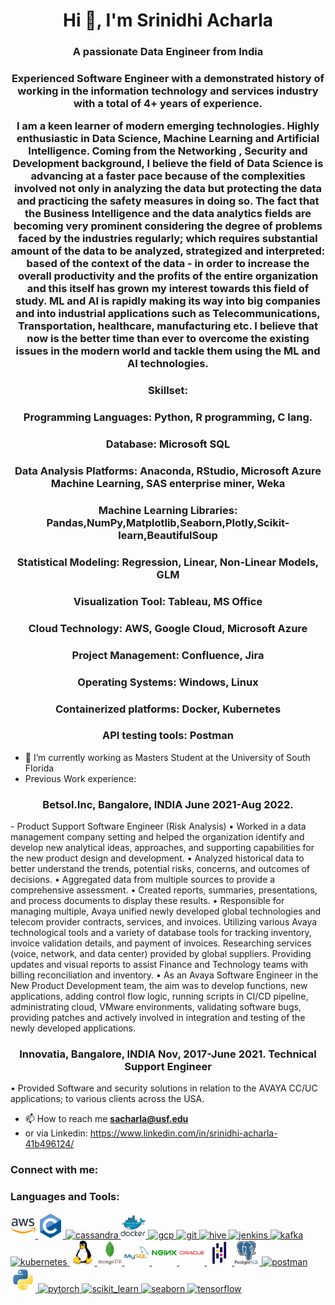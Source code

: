 <h1 align="center">Hi 👋, I'm Srinidhi Acharla</h1>
<h3 align="center">A passionate Data Engineer from India</h3>
<h3 align="center">Experienced Software Engineer with a demonstrated history of working in the information technology and services industry with a total of 4+ years of experience. 

I am a keen learner of modern emerging technologies. Highly enthusiastic in Data Science, Machine Learning and Artificial Intelligence. Coming from the Networking , Security and Development background, I believe the field of Data Science is advancing at a faster pace because of the complexities involved not only in analyzing the data but protecting the data and practicing the safety measures in doing so. The fact that the Business Intelligence and the data analytics fields are becoming very prominent considering the degree of problems faced by the industries regularly; which requires substantial amount of the data to be analyzed, strategized and interpreted: based of the context of the data - in order to increase the overall productivity and the profits of the entire organization and this itself has grown my interest towards this field of study. ML and AI is rapidly making its way into big companies and into industrial applications such as Telecommunications, Transportation, healthcare, manufacturing etc. I believe that now is the better time than ever to overcome the existing issues in the modern world and tackle them using the ML and AI technologies. </h3>

<h3 align="center">Skillset:</h3>
<h3 align="center">Programming Languages: Python, R programming, C lang.</h3>
<h3 align="center">Database: Microsoft SQL </h3>
<h3 align="center">Data Analysis Platforms: Anaconda, RStudio, Microsoft Azure Machine Learning, SAS enterprise miner, Weka</h3>
<h3 align="center">Machine Learning Libraries: Pandas,NumPy,Matplotlib,Seaborn,Plotly,Scikit-learn,BeautifulSoup</h3>
<h3 align="center">Statistical Modeling: Regression, Linear, Non-Linear Models, GLM</h3>
<h3 align="center">Visualization Tool: Tableau, MS Office</h3>
<h3 align="center">Cloud Technology: AWS, Google Cloud, Microsoft Azure</h3>
<h3 align="center">Project Management: Confluence, Jira</h3>
<h3 align="center">Operating Systems: Windows, Linux</h3>
<h3 align="center">Containerized platforms: Docker, Kubernetes</h3>
<h3 align="center">API testing tools: Postman</h3>

- 🔭 I’m currently working as Masters Student at the University of South Florida
- Previous Work experience:
<h3 align="center">Betsol.Inc,  Bangalore, INDIA                                                                                                             June 2021-Aug 2022.</h3>
- Product Support Software Engineer (Risk Analysis)
•	Worked in a data management company setting and helped the organization identify and develop new analytical ideas, approaches, and supporting capabilities for the new product design and development.
•	Analyzed historical data to better understand the trends, potential risks, concerns, and outcomes of decisions.
•	Aggregated data from multiple sources to provide a comprehensive assessment.
•	Created reports, summaries, presentations, and process documents to display these results.
•	Responsible for managing multiple, Avaya unified newly developed global technologies and telecom provider contracts, services, and invoices. Utilizing various Avaya technological tools and a variety of database tools for tracking inventory, invoice validation details, and payment of invoices. Researching services (voice, network, and data center) provided by global suppliers. Providing updates and visual reports to assist Finance and Technology teams with billing reconciliation and inventory.
•	As an Avaya Software Engineer in the New Product Development team, the aim was to develop functions, new applications, adding control flow logic, running scripts in CI/CD pipeline, administrating cloud, VMware environments, validating software bugs, providing patches and actively involved in integration and testing of the newly developed applications.

<h3 align="center"> Innovatia, Bangalore, INDIA	Nov, 2017-June 2021.
 Technical Support Engineer </h3>
•	Provided Software and security solutions in relation to the AVAYA CC/UC applications; to various clients across the USA.


- 📫 How to reach me **sacharla@usf.edu**
- or via Linkedin: https://www.linkedin.com/in/srinidhi-acharla-41b496124/

<h3 align="left">Connect with me:</h3>
<p align="left">
</p>

<h3 align="left">Languages and Tools:</h3>
<p align="left"> <a href="https://aws.amazon.com" target="_blank" rel="noreferrer"> <img src="https://raw.githubusercontent.com/devicons/devicon/master/icons/amazonwebservices/amazonwebservices-original-wordmark.svg" alt="aws" width="40" height="40"/> </a> <a href="https://www.cprogramming.com/" target="_blank" rel="noreferrer"> <img src="https://raw.githubusercontent.com/devicons/devicon/master/icons/c/c-original.svg" alt="c" width="40" height="40"/> </a> <a href="https://cassandra.apache.org/" target="_blank" rel="noreferrer"> <img src="https://www.vectorlogo.zone/logos/apache_cassandra/apache_cassandra-icon.svg" alt="cassandra" width="40" height="40"/> </a> <a href="https://www.docker.com/" target="_blank" rel="noreferrer"> <img src="https://raw.githubusercontent.com/devicons/devicon/master/icons/docker/docker-original-wordmark.svg" alt="docker" width="40" height="40"/> </a> <a href="https://cloud.google.com" target="_blank" rel="noreferrer"> <img src="https://www.vectorlogo.zone/logos/google_cloud/google_cloud-icon.svg" alt="gcp" width="40" height="40"/> </a> <a href="https://git-scm.com/" target="_blank" rel="noreferrer"> <img src="https://www.vectorlogo.zone/logos/git-scm/git-scm-icon.svg" alt="git" width="40" height="40"/> </a> <a href="https://hive.apache.org/" target="_blank" rel="noreferrer"> <img src="https://www.vectorlogo.zone/logos/apache_hive/apache_hive-icon.svg" alt="hive" width="40" height="40"/> </a> <a href="https://www.jenkins.io" target="_blank" rel="noreferrer"> <img src="https://www.vectorlogo.zone/logos/jenkins/jenkins-icon.svg" alt="jenkins" width="40" height="40"/> </a> <a href="https://kafka.apache.org/" target="_blank" rel="noreferrer"> <img src="https://www.vectorlogo.zone/logos/apache_kafka/apache_kafka-icon.svg" alt="kafka" width="40" height="40"/> </a> <a href="https://kubernetes.io" target="_blank" rel="noreferrer"> <img src="https://www.vectorlogo.zone/logos/kubernetes/kubernetes-icon.svg" alt="kubernetes" width="40" height="40"/> </a> <a href="https://www.linux.org/" target="_blank" rel="noreferrer"> <img src="https://raw.githubusercontent.com/devicons/devicon/master/icons/linux/linux-original.svg" alt="linux" width="40" height="40"/> </a> <a href="https://www.mongodb.com/" target="_blank" rel="noreferrer"> <img src="https://raw.githubusercontent.com/devicons/devicon/master/icons/mongodb/mongodb-original-wordmark.svg" alt="mongodb" width="40" height="40"/> </a> <a href="https://www.mysql.com/" target="_blank" rel="noreferrer"> <img src="https://raw.githubusercontent.com/devicons/devicon/master/icons/mysql/mysql-original-wordmark.svg" alt="mysql" width="40" height="40"/> </a> <a href="https://www.nginx.com" target="_blank" rel="noreferrer"> <img src="https://raw.githubusercontent.com/devicons/devicon/master/icons/nginx/nginx-original.svg" alt="nginx" width="40" height="40"/> </a> <a href="https://www.oracle.com/" target="_blank" rel="noreferrer"> <img src="https://raw.githubusercontent.com/devicons/devicon/master/icons/oracle/oracle-original.svg" alt="oracle" width="40" height="40"/> </a> <a href="https://pandas.pydata.org/" target="_blank" rel="noreferrer"> <img src="https://raw.githubusercontent.com/devicons/devicon/2ae2a900d2f041da66e950e4d48052658d850630/icons/pandas/pandas-original.svg" alt="pandas" width="40" height="40"/> </a> <a href="https://www.postgresql.org" target="_blank" rel="noreferrer"> <img src="https://raw.githubusercontent.com/devicons/devicon/master/icons/postgresql/postgresql-original-wordmark.svg" alt="postgresql" width="40" height="40"/> </a> <a href="https://postman.com" target="_blank" rel="noreferrer"> <img src="https://www.vectorlogo.zone/logos/getpostman/getpostman-icon.svg" alt="postman" width="40" height="40"/> </a> <a href="https://www.python.org" target="_blank" rel="noreferrer"> <img src="https://raw.githubusercontent.com/devicons/devicon/master/icons/python/python-original.svg" alt="python" width="40" height="40"/> </a> <a href="https://pytorch.org/" target="_blank" rel="noreferrer"> <img src="https://www.vectorlogo.zone/logos/pytorch/pytorch-icon.svg" alt="pytorch" width="40" height="40"/> </a> <a href="https://scikit-learn.org/" target="_blank" rel="noreferrer"> <img src="https://upload.wikimedia.org/wikipedia/commons/0/05/Scikit_learn_logo_small.svg" alt="scikit_learn" width="40" height="40"/> </a> <a href="https://seaborn.pydata.org/" target="_blank" rel="noreferrer"> <img src="https://seaborn.pydata.org/_images/logo-mark-lightbg.svg" alt="seaborn" width="40" height="40"/> </a> <a href="https://www.tensorflow.org" target="_blank" rel="noreferrer"> <img src="https://www.vectorlogo.zone/logos/tensorflow/tensorflow-icon.svg" alt="tensorflow" width="40" height="40"/> </a> </p>
